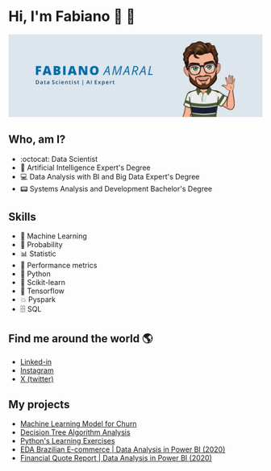 # Hi, I'm Fabiano :wave: :slightly_smiling_face:

![](https://github.com/amaralbr/amaralbr/blob/0b47516ff85eee37467ead8cb221015008ca2137/capa%20github.png)

## Who, am I?
* :octocat: Data Scientist<br />
* :paperclip: Artificial Intelligence Expert's Degree<br/>
* :computer: Data Analysis with BI and Big Data Expert's Degree<br/>
* :pager: Systems Analysis and Development Bachelor's Degree<br/>
<!--
* :bar_chart: Business Specialist Degree <br/>
-->

## Skills
* 🧮 Machine Learning
* 🔮 Probability
* 📊 Statistic
* :straight_ruler: Performance metrics
* 🐍 Python
* :milky_way: Scikit-learn
* :page_with_curl: Tensorflow
* :boom: Pyspark
* 🗄 SQL

## Find me around the world :earth_americas:

*  [Linked-in]( https://www.linkedin.com/in/fabianoamaralbr/)
*  [Instagram]( https://www.instagram.com/fabianoamaralbr/)
*  [X (twitter)]( https://www.x.com/fabianoamaralbr/)

## **My projects**

* [Machine Learning Model for Churn](https://github.com/fabianoamaralbr/churn_model_ml)
* [Decision Tree Algorithm Analysis](https://github.com/fabianoamaralbr/decision_tree_algorithm)
* [Python's Learning Exercises](https://github.com/fabianoamaralbr/AprendizadoPython)
* [EDA Brazilian E-commerce | Data Analysis in Power BI (2020)](https://app.powerbi.com/view?r=eyJrIjoiZWEwMDAyMDEtMGUyYy00Y2I1LTlhMzYtNmI1OTNhNjA2MGI5IiwidCI6IjcxZDU5YjAxLTIyY2EtNDYxYS1hYzRmLWIxMDNjMDY4NTQzYSJ9)
* [Financial Quote Report | Data Analysis in Power BI (2020)](https://app.powerbi.com/view?r=eyJrIjoiOTgwNzQzY2QtNjBiOC00NTY1LTg3MTgtNDhiYzIxNjI5NjQ2IiwidCI6IjcxZDU5YjAxLTIyY2EtNDYxYS1hYzRmLWIxMDNjMDY4NTQzYSJ9&pageName=ReportSection)

<!--
**amaralbr/amaralbr** is a ✨ _special_ ✨ repository because its `README.md` (this file) appears on your GitHub profile.
## **My projects**

* [Churn Model](https://github.com/scudilio/Churn_model)
* [Data Visualization](https://github.com/scudilio/Visualizacao_de_dados)
* [WebScrapin](https://github.com/scudilio/webscraping_wordcloud)
* [TextMining](https://github.com/scudilio/text_mining)


Here are some ideas to get you started:

- 🔭 I’m currently working on ...
- 🌱 I’m currently learning ...
- 👯 I’m looking to collaborate on ...
- 🤔 I’m looking for help with ...
- 💬 Ask me about ...
- 📫 How to reach me: ...
- 😄 Pronouns: ...
- ⚡ Fun fact: ...
-->

